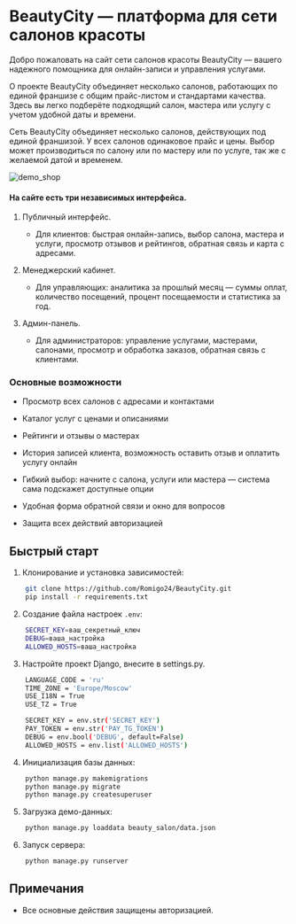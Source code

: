 # BeautyCity — платформа для сети салонов красоты

Добро пожаловать на сайт сети салонов красоты BeautyCity — вашего надежного помощника для онлайн-записи и управления услугами.

О проекте
BeautyCity объединяет несколько салонов, работающих по единой франшизе с общим прайс-листом и стандартами качества. Здесь вы легко подберёте подходящий салон, мастера или услугу с учетом удобной даты и времени.

Сеть BeautyCity объединяет несколько салонов, действующих под единой франшизой. У всех салонов одинаковое прайс и цены. Выбор может производиться по салону или по мастеру или по услуге, так же с желаемой датой и временем.

![demo_shop](https://private-user-images.githubusercontent.com/147311692/460227775-898bf3f6-7bd2-4d3e-a457-9a090e676cd0.JPG?jwt=eyJhbGciOiJIUzI1NiIsInR5cCI6IkpXVCJ9.eyJpc3MiOiJnaXRodWIuY29tIiwiYXVkIjoicmF3LmdpdGh1YnVzZXJjb250ZW50LmNvbSIsImtleSI6ImtleTUiLCJleHAiOjE3NTExMjcyMTksIm5iZiI6MTc1MTEyNjkxOSwicGF0aCI6Ii8xNDczMTE2OTIvNDYwMjI3Nzc1LTg5OGJmM2Y2LTdiZDItNGQzZS1hNDU3LTlhMDkwZTY3NmNkMC5KUEc_WC1BbXotQWxnb3JpdGhtPUFXUzQtSE1BQy1TSEEyNTYmWC1BbXotQ3JlZGVudGlhbD1BS0lBVkNPRFlMU0E1M1BRSzRaQSUyRjIwMjUwNjI4JTJGdXMtZWFzdC0xJTJGczMlMkZhd3M0X3JlcXVlc3QmWC1BbXotRGF0ZT0yMDI1MDYyOFQxNjA4MzlaJlgtQW16LUV4cGlyZXM9MzAwJlgtQW16LVNpZ25hdHVyZT1mZWM0OWI3NWE5Mzc1NGFiOGU2NDM0NTlkYmM5OGQwNTRkYzBlZWVjN2M5ZGZjZjI5Y2I2YWY0YjU2ZDQyZDFmJlgtQW16LVNpZ25lZEhlYWRlcnM9aG9zdCJ9.eFAzSc4ONwrdzPJzor0Q3HSdQ5siNQ8AwK1xjZ4SGNc)

#### На сайте есть три независимых интерфейса. 
1. Публичный интерфейс. 
    - Для клиентов: быстрая онлайн-запись, выбор салона, мастера и услуги, просмотр отзывов и рейтингов, обратная связь и карта с адресами.

2. Менеджерский кабинет. 
    - Для управляющих: аналитика за прошлый месяц — суммы оплат, количество посещений, процент посещаемости и статистика за год.

3. Админ-панель.
    - Для администраторов: управление услугами, мастерами, салонами, просмотр и обработка заказов, обратная связь с клиентами.


### Основные возможности
- Просмотр всех салонов с адресами и контактами

- Каталог услуг с ценами и описаниями

- Рейтинги и отзывы о мастерах

- История записей клиента, возможность оставить отзыв и оплатить услугу онлайн

- Гибкий выбор: начните с салона, услуги или мастера — система сама подскажет доступные опции

- Удобная форма обратной связи и окно для вопросов

- Защита всех действий авторизацией


## Быстрый старт
1. Клонирование и установка зависимостей:
```bash
    git clone https://github.com/Romigo24/BeautyCity.git
    pip install -r requirements.txt
```

2. Создание файла настроек `.env`:
```bash
    SECRET_KEY=ваш_секретный_ключ
    DEBUG=ваша_настройка
    ALLOWED_HOSTS=ваша_настройка
```

3. Настройте проект Django, внесите в settings.py.
```bash
    LANGUAGE_CODE = 'ru'
    TIME_ZONE = 'Europe/Moscow'
    USE_I18N = True
    USE_TZ = True

    SECRET_KEY = env.str('SECRET_KEY')
    PAY_TOKEN = env.str('PAY_TG_TOKEN')
    DEBUG = env.bool('DEBUG', default=False)
    ALLOWED_HOSTS = env.list('ALLOWED_HOSTS')
```

4. Инициализация базы данных:
```bash
    python manage.py makemigrations
    python manage.py migrate
    python manage.py createsuperuser
```

5. Загрузка демо-данных:
```bash
    python manage.py loaddata beauty_salon/data.json

```
6. Запуск сервера:

```bash
    python manage.py runserver
```


## Примечания

- Все основные действия защищены авторизацией.